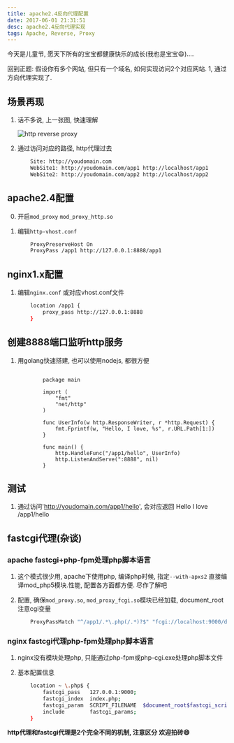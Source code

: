 ```yaml
---
title: apache2.4反向代理配置
date: 2017-06-01 21:31:51
desc: apache2.4反向代理实现
tags: Apache, Reverse, Proxy
---
```


今天是儿童节, 愿天下所有的宝宝都健康快乐的成长(我也是宝宝😄)....

回到正题: 假设你有多个网站, 但只有一个域名, 如何实现访问2个对应网站. 1, 通过方向代理实现了.

<!-- more -->

##  场景再现

1. 话不多说, 上一张图, 快速理解

    ![http reverse proxy](/images/httproxy/reverse_proxy.png)


2. 通过访问对应的路径, http代理过去

    ```bash
        Site: http://youdomain.com
        WebSite1: http://youdomain.com/app1 http://localhost/app1
        WebSite2: http://youdomain.com/app2 http://localhost/app2
    ```

## apache2.4配置

0.  开启`mod_proxy` `mod_proxy_http.so`

1. 编辑`http-vhost.conf`

    ```bash
        ProxyPreserveHost On
        ProxyPass /app1 http://127.0.0.1:8888/app1
    ```

## nginx1.x配置

1. 编辑`nginx.conf` 或对应vhost.conf文件

    ```bash
        location /app1 {
            proxy_pass http://127.0.0.1:8888
        }
    ```

## 创建8888端口监听http服务

1. 用golang快速搭建, 也可以使用nodejs, 都很方便

    ```golang

            package main

            import (
                "fmt"
                "net/http"
            )

            func UserInfo(w http.ResponseWriter, r *http.Request) {
                fmt.Fprintf(w, "Hello, I love, %s", r.URL.Path[1:])
            }

            func main() {
                http.HandleFunc("/app1/hello", UserInfo)
                http.ListenAndServe(":8888", nil)
            }
    ```

## 测试

1. 通过访问'http://youdomain.com/app1/hello', 会对应返回 Hello I love /app1/hello


## fastcgi代理(杂谈)

### apache fastcgi+php-fpm处理php脚本语言

1. 这个模式很少用, apache下使用php, 编译php时候, 指定`--with-apxs2` 直接编译mod_php5模块.性能, 配置各方面都方便.
尽作了解吧

2. 配置, 确保`mod_proxy.so`, `mod_proxy_fcgi.so`模块已经加载, document_root注意cgi变量

    ```bash
        ProxyPassMatch "^/app1/.*\.php(/.*)?$" "fcgi://localhost:9000/d:/workspace/" enablereuse=on
    ```

### nginx fastcgi代理php-fpm处理php脚本语言

1. nginx没有模块处理php, 只能通过php-fpm或php-cgi.exe处理php脚本文件

2. 基本配置信息

    ```bash
        location ~ \.php$ {
            fastcgi_pass   127.0.0.1:9000;
            fastcgi_index  index.php;
            fastcgi_param  SCRIPT_FILENAME  $document_root$fastcgi_script_name;
            include        fastcgi_params;
        }
    ```

**http代理和fastcgi代理是2个完全不同的机制, 注意区分**
**欢迎拍砖😄**

